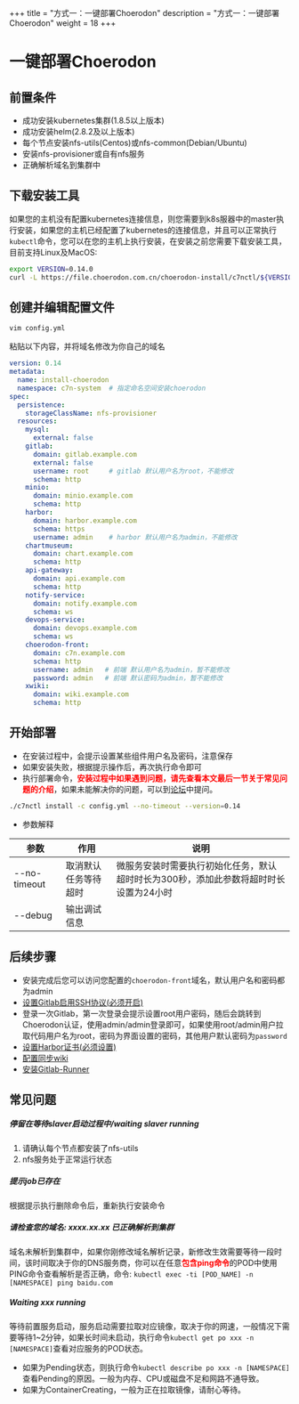 +++
title = "方式一：一键部署Choerodon"
description = "方式一：一键部署Choerodon"
weight = 18
+++



# 一键部署Choerodon

## 前置条件

- 成功安装kubernetes集群(1.8.5以上版本)
- 成功安装helm(2.8.2及以上版本)
- 每个节点安装nfs-utils(Centos)或nfs-common(Debian/Ubuntu)
- 安装nfs-provisioner或自有nfs服务
- 正确解析域名到集群中

## 下载安装工具

如果您的主机没有配置kubernetes连接信息，则您需要到k8s服器中的master执行安装，如果您的主机已经配置了kubernetes的连接信息，并且可以正常执行`kubectl`命令，您可以在您的主机上执行安装，在安装之前您需要下载安装工具，目前支持Linux及MacOS:

```bash
export VERSION=0.14.0
curl -L https://file.choerodon.com.cn/choerodon-install/c7nctl/${VERSION}/c7nctl-${VERSION}-`uname -s`-amd64.tar.gz | tar -xz && cd c7nctl-${VERSION}
```

## 创建并编辑配置文件

```bash
vim config.yml
```

粘贴以下内容，并将域名修改为你自己的域名

```yml
version: 0.14
metadata:
  name: install-choerodon 
  namespace: c7n-system  # 指定命名空间安装choerodon
spec:
  persistence:
    storageClassName: nfs-provisioner
  resources:
    mysql:
      external: false
    gitlab:
      domain: gitlab.example.com
      external: false
      username: root     # gitlab 默认用户名为root，不能修改
      schema: http
    minio:
      domain: minio.example.com
      schema: http
    harbor:
      domain: harbor.example.com
      schema: https
      username: admin    # harbor 默认用户名为admin，不能修改
    chartmuseum:
      domain: chart.example.com
      schema: http
    api-gateway:
      domain: api.example.com
      schema: http
    notify-service:
      domain: notify.example.com
      schema: ws
    devops-service:
      domain: devops.example.com
      schema: ws
    choerodon-front:
      domain: c7n.example.com
      schema: http
      username: admin   # 前端 默认用户名为admin，暂不能修改
      password: admin   # 前端 默认密码为admin，暂不能修改
    xwiki:
      domain: wiki.example.com
      schema: http
```

## 开始部署

- 在安装过程中，会提示设置某些组件用户名及密码，注意保存
- 如果安装失败，根据提示操作后，再次执行命令即可
- 执行部署命令，<b style="color:red">安装过程中如果遇到问题，请先查看本文最后一节关于常见问题的介绍</b>，如果未能解决你的问题，可以到[论坛](//forum.choerodon.io)中提问。

```bash
./c7nctl install -c config.yml --no-timeout --version=0.14
```

- 参数解释

| 参数 | 作用 | 说明
| --- | --- |  ---
| --no-timeout | 取消默认任务等待超时| 微服务安装时需要执行初始化任务，默认超时时长为300秒，添加此参数将超时时长设置为24小时
| --debug | 输出调试信息 | 

## 后续步骤

- 安装完成后您可以访问您配置的`choerodon-front`域名，默认用户名和密码都为admin
- [设置Gitlab启用SSH协议(必须开启)](../parts/base/gitlab/#启用ssh协议)
- 登录一次Gitlab，第一次登录会提示设置root用户密码，随后会跳转到Choerodon认证，使用admin/admin登录即可，如果使用root/admin用户拉取代码用户名为root，密码为界面设置的密码，其他用户默认密码为`password`
- [设置Harbor证书(必须设置)](../parts/base/harbor/#证书配置)
- [配置同步wiki](../parts/choerodon-wiki/#同步已有项目和组织)
- [安装Gitlab-Runner](../)

## 常见问题

##### 停留在等待slaver启动过程中/waiting slaver running

  1. 请确认每个节点都安装了nfs-utils
  2. nfs服务处于正常运行状态

##### 提示job已存在

  根据提示执行删除命令后，重新执行安装命令

##### 请检查您的域名: xxxx.xx.xx 已正确解析到集群

  域名未解析到集群中，如果你刚修改域名解析记录，新修改生效需要等待一段时间，该时间取决于你的DNS服务商，你可以在任意<b style="color:red">包含ping命令</b>的POD中使用PING命令查看解析是否正确，命令: `kubectl exec -ti [POD_NAME] -n [NAMESPACE] ping baidu.com`

##### Waiting xxx running

  等待前置服务启动，服务启动需要拉取对应镜像，取决于你的网速，一般情况下需要等待1~2分钟，如果长时间未启动，执行命令`kubectl get po xxx -n [NAMESPACE]`查看对应服务的POD状态。

  - 如果为Pending状态，则执行命令`kubectl describe po xxx -n [NAMESPACE]`查看Pending的原因。一般为内存、CPU或磁盘不足和网路不通导致。
  - 如果为ContainerCreating，一般为正在拉取镜像，请耐心等待。